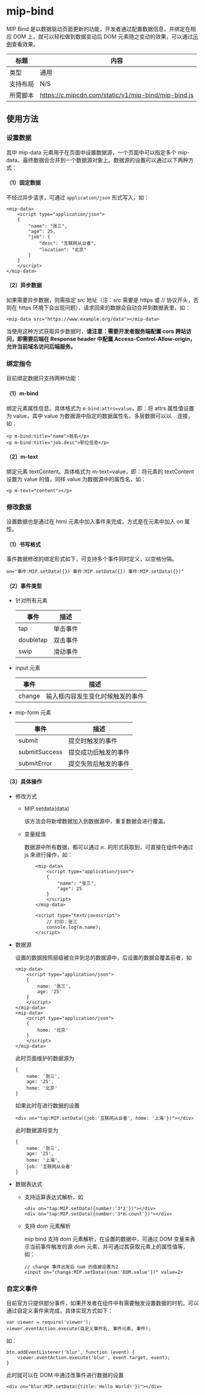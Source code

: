 # mip-bind

MIP Bind 是以数据驱动页面更新的功能，开发者通过配置数据信息，并绑定在相应 DOM 上，就可以轻松做到数据变动后 DOM 元素随之变动的效果，可以通过[示例](https://itoss.me/mip-test/src/mip-bind/view/ecommerce.html)查看效果。

标题|内容
----|----
类型|通用
支持布局|N/S
所需脚本|https://c.mipcdn.com/static/v1/mip-bind/mip-bind.js

## 使用方法

### 设置数据

其中 mip-data 元素用于在页面中设置数据源，一个页面中可以指定多个 mip-data，最终数据会合并到一个数据源对象上。数据源的设置可以通过以下两种方式：

#### （1）固定数据

不经过异步请求，可通过 `application/json` 形式写入，如：

```
<mip-data>
    <script type="application/json">
    {
        "name": "张三",
        "age": 25,
        "job": {
            "desc": "互联网从业者",
            "location": "北京"
        }
    }
    </script>
</mip-data>
```

#### （2）异步数据

如果需要异步数据，则需指定 src 地址（注：src 需要是 https 或 // 协议开头，否则在 https 环境下会出现问题），请求回来的数据会自动合并到数据表里，如：

```
<mip-data src="https://www.example.org/data"></mip-data>
```

当使用这种方式获取异步数据时，**请注意：需要开发者服务端配置 cors 跨站访问，即需要后端在 Response header 中配置 Access-Control-Allow-origin，允许当前域名访问后端服务。**

### 绑定指令

目前绑定数据只支持两种功能：

#### （1）m-bind

绑定元素属性信息。具体格式为 `m-bind:attrs=value`，即：将 attrs 属性值设置为 value，其中 value 为数据源中指定的数据属性名，多层数据可以以 `.` 连接，如：

```
<p m-bind:title="name">姓名</p>
<p m-bind:title="job.desc">职位信息</p>
```

#### （2）m-text
绑定元素 textContent。具体格式为 m-text=value，即：将元素的 textContent 设置为 value 的值，同样 value 为数据源中的属性名，如：

```
<p m-text="content"></p>
```

### 修改数据

设置数据也是通过在 html 元素中加入事件来完成，方式是在元素中加入 on 属性。

#### （1）书写格式

事件数据修改的绑定形式如下，可支持多个事件同时定义，以空格分隔。

```
on="事件:MIP.setData({}) 事件:MIP.setData({}) 事件:MIP.setData({})"
```

#### （2）事件类型

- 针对所有元素

    事件|描述
    ---|---
    tap|单击事件
    doubletap|双击事件
    swip|滑动事件

- input 元素

    事件|描述
    ---|---
    change|输入框内容发生变化时候触发的事件

- mip-form 元素

    事件|描述
    ---|---
    submit|提交时触发的事件
    submitSuccess|提交成功后触发的事件
    submitError|提交失败后触发的事件

#### （3）具体操作

- 修改方式

    - MIP.setdata(data)

        该方法会将新增数据加入到数据源中，重复数据会进行覆盖。

    - 变量赋值

        数据源中所有数据，都可以通过 `m.` 的形式获取到，可直接在组件中通过 js 来进行操作，如：

        ```
            <mip-data>
                <script type="application/json">
                {
                    "name": "张三",
                    "age": 25
                }
                </script>
            </mip-data>

            <script type="text/javascript">
                // 打印：张三
                console.log(m.name);
            </script>
        ```
- 数据源

    设置的数据按照层级被合并到总的数据源中，后设置的数据会覆盖前者，如

    ```
    <mip-data>
        <script type="application/json">
        {
            name: '张三',
            age: '25'
        }
        </script>
    </mip-data>
    <mip-data>
        <script type="application/json">
        {
            home: '北京'
        }
        </script>
    </mip-data>
    ```

    此时页面维护的数据源为

    ```
    {
        name: '张三',
        age: '25',
        home: '北京'
    }
    ```

    如果此时在进行数据的设置

    ```
    <div on="tap:MIP.setData({job:'互联网从业者', home: '上海'})"></div>

    ```

    此时数据源将变为

    ```
    {
        name: '张三',
        age: '25',
        home: '上海',
        job: '互联网从业者'
    }
    ```

- 数据表达式

    - 支持运算表达式解析，如

        ```
        <div on="tap:MIP.setData({number:'3*2'})"></div>
        <div on="tap:MIP.setData({number:'3*m.count'})"></div>
        ```

    - 支持 dom 元素解析

        mip bind 支持 dom 元素解析，在设置的数据中，可通过 DOM 变量来表示当前事件触发的源 dom 元素，并可通过其获取元素上的属性值等，如：

        ```
        // change 事件出发后 num 的值被设置为2
        <input on="change:MIP.setData({num:'DOM.value'})" value=2>
        ```

### 自定义事件

目前官方只提供部分事件，如果开发者在组件中有需要触发设置数据的时机，可以通过自定义事件来完成，具体实现方式如下：

```
var viewer = require('viewer');
viewer.eventAction.execute(自定义事件名, 事件元素, 事件);
```

如：

```
btn.addEventListener('blur', function (event) {
    viewer.eventAction.execute('blur', event.target, event);
}
```

此时就可以在 DOM 中通过改事件进行数据的设置

```
<div on="blur:MIP.setData({title:'Hello World!'})"></div>
```
